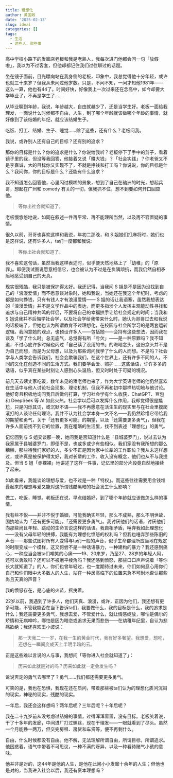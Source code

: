 ```yaml
---
title: 理想化
author: 黄国政
date: '2025-02-13'
slug: ideal
categories: []
tags:
  - 生活
  - 这些人，那些事
---
```


<!--more-->

高中学校小路下的发廊店老板和我是老熟人，我每次进门他都会问一句「放假啦」，我以为不过客套，但他却都记住我们过往聊过的话题。

坐在镜子面前，目光瞟向站在我身侧的老板，印象中，我总觉得他十分年轻，或许也就三十来岁？但我从未问过他岁数。只是，不问不知，一问才知他1981年——这么一算，他也有44了。时间好快，好像我上一次过来还在念高中，如今却要大学毕业了，不再是学生了……

从毕业聊到年龄，我说，年龄越大，自由就越少了，还是当学生好。老板一面给我理发，一面说什么时候都不自由，人生，到了哪个年龄就该做哪个年龄的事情，就好像到了该结婚的年纪，就应该结婚生子。

吃饭、打工、结婚、生子、睡觉……除了这些，还有什么？老板问我。

我说，或许别人还有自己的目标？还有别的追求？

那你的目标是什么？你的追求是什么？你说给我听？老板停下了手中的剪子，看着镜子里的我，但没等我回答，他接着又说「赚大钱」？「社会实践」？你老爸又不是李嘉诚，大的目标你又实现不了，不就是挣钱和打工吗？你说说，你的目标是什么？我问你，你的目标是什么？还能有什么追求？

我不知道怎么回答他，心里闪过模糊的景象，想到了自己在硇洲的时光，想起兵哥，想起在广州和 comedy 有关的一切，但我抓不住，想不到要如何开口回应他。

> 等你出社会就知道了。

老板慢悠悠地说，如同在叙述一件再平常、再不能理所当然，以及再不容置疑的事情。

很久以前，哥哥也喜欢这样和我说，年初二那晚，和 S 姐她们打麻将时，她们也是这样说，还有许多人，ta们一度都和我说:

> 等你出社会就知道了。

我不喜欢这句话，虽然当我这样表述时，似乎便天然地烙上了「幼稚」的「原罪」。即便我试图说愿意相信它，也会被认为不过是在负隅顽抗，而我仍然自相矛盾地感受到自己的天真。

现实很残酷，我只是被保护得太好。我还记得，当我问 S 姐是不是因为没找到自己的「浪漫爱情」而不愿意谈对象时，她和我说，当她还在我这个年纪时，考虑的都是如何挣钱，只有有钱人才有浪漫爱情—— S 姐的话让我语塞，虽然我想表达的「浪漫爱情」并不是文学作品中的表达，而更多指涉个人发挥主观能动性寻找和追求与自己精神共鸣的伴侣，不要将自己的幸福拱手让给社会规定的时间；当我和 S 姐说我并不后悔学社会学，以及社会学给我带来什么时，她认为哥哥过去和我说的话极端了，但她也认为所谓教育不过理想化，在校园与社会所学习的是两套运转逻辑。我同意她的观点，也预设许多人——包括她——会持有这些想法，因而我在谈及「学了什么时」总无底气，总觉得有所「亏欠」——是一种原罪吗？我不知道，不过心底许多时候也闪过「自己读了没用的书」的晦暗念头，这份念头并不是为自己而想，而是为父母想，以及为那些询问我学了什么的人而想。不是吗？社会学与人类学会告诉我们，社会会欺骗我们，在这个世界上，还有许多不同的人，不同的文化在创造不同的生活方式。我们要学会爱、照护……这些话语，许许多多的话语，似乎真在某些时刻让人感到心头温热，但又时时处于可疑的境况。

前几天去姨丈家吃饭，数年未见的潘老师也来了，作为大学英语老师的他仍然喜欢在生活中与他人讨论社会现象、理论机制，但我不再和初中那样热切地与他讨论。他好奇且积极地询问我日后做何打算，学习社会学有什么收获，ChatGPT、豆包和 DeepSeek 等 AI 如此火热，社会学以后可以发挥什么作用，我却觉得很是尴尬，只是闪烁其词，或沉默不语——我不再愿意在活生生的现实里与在社会里摸爬滚打的人谈论任何理论。我并不认为社会学本身一文不名——我仍然珍惜它带给我的期望和勇气，关于「还有更多可能」的期望，以及「还需要更多勇气」，但我在许多人面前找不到它的位置，我在粗砺的生活里，找不到表述「理想化」的勇气。

记忆回到与 S 姐交谈那一晚，她问我是否知道什么是「县城婆罗门」，说过去认为我家属于县城婆罗门，即便不是，也或多或少有些相似。我们家没有我所想的那么糟糕，那些待我们家好的人，多少不正是因为家中长辈的工作职位？我从未这样想过，或许真是被保护得太好，我对长辈的工作、收入没有概念，他们也从不与我提及。但当 S 姐「赤裸裸」地讲述了这样一件事，记忆里的部分片段竟自然地接续了起来。

如此看来，我能谈论理想与爱，也不过是一种「特权」。而这些往往需要用金钱堆叠起来的理想与爱又能对这所谓残酷黑暗的社会发生什么影响？

做工，吃饭，睡觉。老板还在说，早点结婚好，到了哪个年龄就应该做怎么样的事情。

我有些不悦——并非不悦于婚姻，可能我确实年轻，那么不成熟，那么不明世故，固执地认为「还有更多可能」，「还需要更多勇气」。我讨厌他们的话语，讨厌他们向那些尚且年轻、跳动的生命言说这样的话语。我自相矛盾，唾弃我如此理想化——没有父母年轻的拼搏，我能有为理想化愤怒的权利吗？但我也唾弃那些陈旧的声音——那些试图将所有人变得与ta们一般的声音，似乎生命都理所应当地在规定的时限变成一个模样，这又何尝不是一种话语暴力，一种建构的暴力？我还感到痛心，一种应当会被ta们嘲笑的心痛——19、20来岁，乃至27、28岁的年轻人阿，还可以勇敢吗？还可以不被磨平棱角吗？我还感到愤怒，那些口口声声说着「等你长大就知道了」的人，你们也曾年轻过，也一度期待过未来，你们如何忍心用你们自己和你们眼中大多数人的人生，站在一种居高临下的位置来急不可耐地否认那些尚且天真的声音？

我的愤怒存在，是心底的火苗，摇曳着。

22岁以前，我遇到了许多人，他们天真、浪漫，或许，正因为他们，我还想有更多可能，不管我能否在当下告诉ta们，我要做什么，我的目标是什么，我的追求是什么；我还需要更多勇气，我想去爱，不管爱什么，就让情感绽放，哪怕是偶尔的矫情和无病呻吟，哪怕是因为暗恋或追求无果而悲伤——在幼稚年纪里，自认为悲痛欲绝；我还喜欢王小波说：

> 那一天我二十一岁，在我一生的黄金时代，我有好多奢望。我想爱，想吃，还想在一瞬间变成天上半明半暗的云。

正是这些难以言说的人与事，我想问「等你进入社会就知道了」：

> 历来如此就是对的吗？历来如此就一定会发生吗？

诉说否定的勇气去哪里了？勇气……我们都还需要更多勇气。

可笑的是，我也在恐惧，我现在还在质问，带着那些被ta们认为的理想化质问沉闷的现实，神秘的现实，残酷的现实。

一年后，我还会这样想吗？两年后呢？三年后呢？十年后呢？

我在二十九岁前从没考虑过结婚的事情，过得浑浑噩噩，没有目标。老板笑着说，干了十多年的发廊，中间进厂打过螺丝，现在干理发——一眼就看到了尽头。虽然一个月能挣一两万，但交完房租、房贷和车贷等，便不再剩什么。

自由，什么时候都没有自由。他不解，无法理解所谓自由，所谓目标，所谓追求。他困惑着，语气中带着不可思议，一种不满的讶异，以及一种看待赌气小孩的意味。

他并非是对的，这44年是他的人生，是他在此间小小发廊十余年的人生；但他也是对的，当我进入社会以后，我还有资本理想吗？